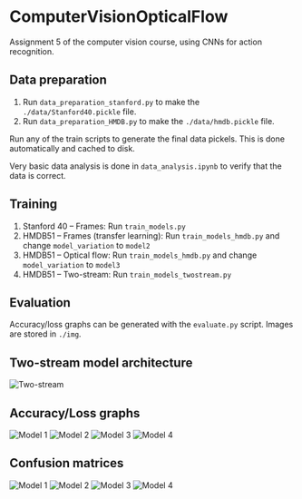 # ComputerVisionOpticalFlow

Assignment 5 of the computer vision course, using CNNs for action recognition.

## Data preparation

1. Run `data_preparation_stanford.py` to make the `./data/Stanford40.pickle` file.
2. Run `data_preparation_HMDB.py` to make the `./data/hmdb.pickle` file.

Run any of the train scripts to generate the final data pickels. This is done automatically and cached to disk.

Very basic data analysis is done in `data_analysis.ipynb` to verify that the data is correct.

## Training

1. Stanford 40 – Frames: Run `train_models.py`
2. HMDB51 – Frames (transfer learning): Run `train_models_hmdb.py` and change `model_variation` to `model2`
3. HMDB51 – Optical flow: Run `train_models_hmdb.py` and change `model_variation` to `model3`
4. HMDB51 – Two-stream: Run `train_models_twostream.py`

## Evaluation

Accuracy/loss graphs can be generated with the `evaluate.py` script. Images are stored in `./img`.

## Two-stream model architecture

![Two-stream](models/twostream.png)

## Accuracy/Loss graphs

![Model 1](img/plot_model1.png)
![Model 2](img/plot_model2.png)
![Model 3](img/plot_model3.png)
![Model 4](img/plot_model4.png)

## Confusion matrices

![Model 1](img/cm_model1.png)
![Model 2](img/cm_model2.png)
![Model 3](img/cm_model3.png)
![Model 4](img/cm_model4.png)
